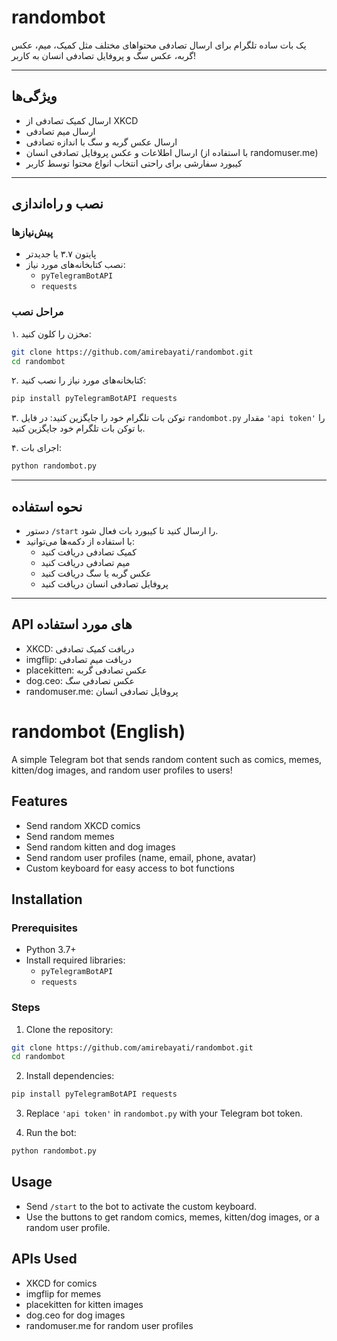 # randombot

یک بات ساده تلگرام برای ارسال تصادفی محتواهای مختلف مثل کمیک، میم، عکس گربه، عکس سگ و پروفایل تصادفی انسان به کاربر!

---

## ویژگی‌ها

- ارسال کمیک تصادفی از XKCD
- ارسال میم تصادفی
- ارسال عکس گربه و سگ با اندازه تصادفی
- ارسال اطلاعات و عکس پروفایل تصادفی انسان (با استفاده از randomuser.me)
- کیبورد سفارشی برای راحتی انتخاب انواع محتوا توسط کاربر

---

## نصب و راه‌اندازی

### پیش‌نیازها

- پایتون ۳.۷ یا جدیدتر
- نصب کتابخانه‌های مورد نیاز:
  - `pyTelegramBotAPI`
  - `requests`

### مراحل نصب

۱. مخزن را کلون کنید:
```bash
git clone https://github.com/amirebayati/randombot.git
cd randombot
```

۲. کتابخانه‌های مورد نیاز را نصب کنید:
```bash
pip install pyTelegramBotAPI requests
```

۳. توکن بات تلگرام خود را جایگزین کنید:
در فایل `randombot.py` مقدار `'api token'` را با توکن بات تلگرام خود جایگزین کنید.

۴. اجرای بات:
```bash
python randombot.py
```

---

## نحوه استفاده

- دستور `/start` را ارسال کنید تا کیبورد بات فعال شود.
- با استفاده از دکمه‌ها می‌توانید:
  - کمیک تصادفی دریافت کنید
  - میم تصادفی دریافت کنید
  - عکس گربه یا سگ دریافت کنید
  - پروفایل تصادفی انسان دریافت کنید

---

## API های مورد استفاده

- XKCD: دریافت کمیک تصادفی
- imgflip: دریافت میم تصادفی
- placekitten: عکس تصادفی گربه
- dog.ceo: عکس تصادفی سگ
- randomuser.me: پروفایل تصادفی انسان



# randombot (English)

A simple Telegram bot that sends random content such as comics, memes, kitten/dog images, and random user profiles to users!

## Features

- Send random XKCD comics
- Send random memes
- Send random kitten and dog images
- Send random user profiles (name, email, phone, avatar)
- Custom keyboard for easy access to bot functions

## Installation

### Prerequisites

- Python 3.7+
- Install required libraries:
  - `pyTelegramBotAPI`
  - `requests`

### Steps

1. Clone the repository:
```bash
git clone https://github.com/amirebayati/randombot.git
cd randombot
```

2. Install dependencies:
```bash
pip install pyTelegramBotAPI requests
```

3. Replace `'api token'` in `randombot.py` with your Telegram bot token.

4. Run the bot:
```bash
python randombot.py
```

## Usage

- Send `/start` to the bot to activate the custom keyboard.
- Use the buttons to get random comics, memes, kitten/dog images, or a random user profile.

## APIs Used

- XKCD for comics
- imgflip for memes
- placekitten for kitten images
- dog.ceo for dog images
- randomuser.me for random user profiles
